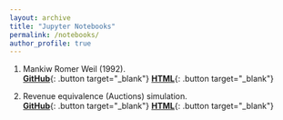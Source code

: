 ```yaml
---
layout: archive
title: "Jupyter Notebooks"
permalink: /notebooks/
author_profile: true
---
```

<style>
  .button {
    background-color: #FFFFFF;
    border: 2px solid #000000;
    color: black;
    padding: 1px 18px;
    text-align: center;
    text-decoration: none;
    display: inline-block;
    font-size: 12px;
    margin: 4px 2px;
    cursor: pointer;
    border-radius: 3px;
    transition: background-color 0.3s;
  }

  .button:hover {
    background-color: #1AA7EC;
    text-decoration: none; /* Remove underline on hover */
  }
</style>

1. Mankiw Romer Weil (1992).    <span style="display: inline-block;">
  [**GitHub**](https://github.com/milindv26/MRW1992){: .button target="_blank"}
  [**HTML**](https://macropy.com/files/mrw1992.html){: .button target="_blank"}
</span>

2. Revenue equivalence (Auctions) simulation.    <span style="display: inline-block;">
  [**GitHub**](https://github.com/milindv26/MRW1992){: .button target="_blank"}
  [**HTML**](https://macropy.com/files/mrw1992.html){: .button target="_blank"}
</span>
